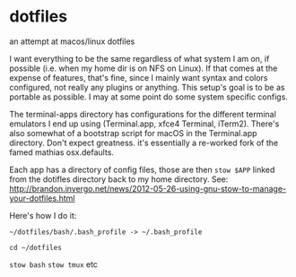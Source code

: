 # dotfiles
an attempt at macos/linux dotfiles

I want everything to be the same regardless of what system I am on, if possible (i.e. when my home dir is on NFS on Linux). If that comes at the expense of features, that's fine, since I mainly want syntax and colors configured, not really any plugins or anything. This setup's goal is to be as portable as possible. I may at some point do some system specific configs.

The terminal-apps directory has configurations for the different terminal emulators I end up using (Terminal.app, xfce4 Terminal, iTerm2). There's also somewhat of a bootstrap script for macOS in the Terminal.app directory. Don't expect greatness. it's essentially a re-worked fork of the famed mathias osx.defaults.

Each app has a directory of config files, those are then `stow $APP` linked from the dotifles directory back to my home directory. See: http://brandon.invergo.net/news/2012-05-26-using-gnu-stow-to-manage-your-dotfiles.html

Here's how I do it:

`~/dotfiles/bash/.bash_profile -> ~/.bash_profile`

`cd ~/dotfiles`

`stow bash`
`stow tmux`
etc

